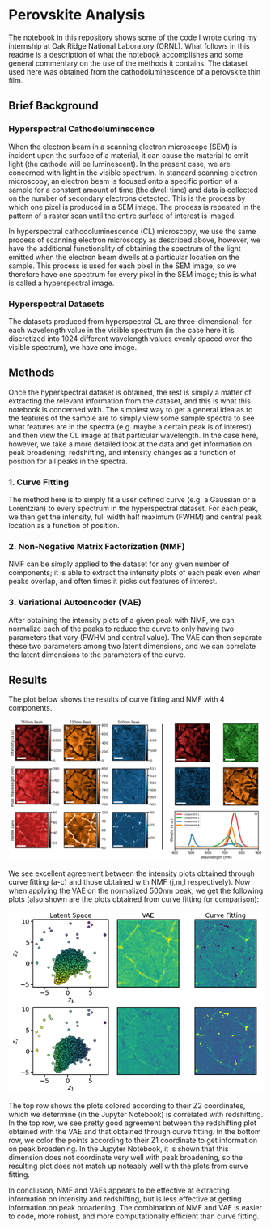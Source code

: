 # Perovskite Analysis

The notebook in this repository shows some of the code I wrote during my internship at Oak Ridge National Laboratory (ORNL). What follows in this readme is a description of what the notebook accomplishes and some general commentary on the use of the methods it contains. The dataset used here was obtained from the cathodoluminescence of a perovskite thin film.

## Brief Background

### Hyperspectral Cathodoluminscence
When the electron beam in a scanning electron microscope (SEM) is incident upon the surface of a material, it can cause the material to emit light (the cathode will be luminescent). In the present case, we are concerned with light in the visible spectrum. In standard scanning electron microscopy, an electron beam is focused onto a specific portion of a sample for a constant amount of time (the dwell time) and data is collected on the number of secondary electrons detected. This is the process by which one pixel is produced in a SEM image. The process is repeated in the pattern of a raster scan until the entire surface of interest is imaged.

In hyperspectral cathodoluminescence (CL) microscopy, we use the same process of scanning electron microscopy as described above, however, we have the additional functionality of obtaining the spectrum of the light emitted when the electron beam dwells at a particular location on the sample. This process is used for each pixel in the SEM image, so we therefore have one spectrum for every pixel in the SEM image; this is what is called a hyperspectral image.

### Hyperspectral Datasets

The datasets produced from hyperspectral CL are three-dimensional; for each wavelength value in the visible spectrum (in the case here it is discretized into 1024 different wavelength values evenly spaced over the visible spectrum), we have one image. 

## Methods

Once the hyperspectral dataset is obtained, the rest is simply a matter of extracting the relevant information from the dataset, and this is what this notebook is concerned with. The simplest way to get a general idea as to the features of the sample are to simply view some sample spectra to see what features are in the spectra (e.g. maybe a certain peak is of interest) and then view the CL image at that particular wavelength. In the case here, however, we take a more detailed look at the data and get information on peak broadening, redshifting, and intensity changes as a function of position for all peaks in the spectra.

### 1. Curve Fitting

The method here is to simply fit a user defined curve (e.g. a Gaussian or a Lorentzian) to every spectrum in the hyperspectral dataset. For each peak, we then get the intensity, full width half maximum (FWHM) and central peak location as a function of position.

### 2. Non-Negative Matrix Factorization (NMF)

NMF can be simply applied to the dataset for any given number of components; it is able to extract the intensity plots of each peak even when peaks overlap, and often times it picks out features of interest.

### 3. Variational Autoencoder (VAE)

After obtaining the intensity plots of a given peak with NMF, we can normalize each of the peaks to reduce the curve to only having two parameters that vary (FWHM and central value). The VAE can then separate these two parameters among two latent dimensions, and we can correlate the latent dimensions to the parameters of the curve.

## Results

The plot below shows the results of curve fitting and NMF with 4 components.

![](curve_fitting_and_nmf_plots.png)

We see excellent agreement between the intensity plots obtained through curve fitting (a-c) and those obtained with NMF (j,m,l respectively). Now when applying the VAE on the normalized 500nm peak, we get the following plots (also shown are the plots obtained from curve fitting for comparison):

![](vae_plots.png)

The top row shows the plots colored according to their Z2 coordinates, which we determine (in the Jupyter Notebook) is correlated with redshifting. In the top row, we see pretty good agreement between the redshifting plot obtained with the VAE and that obtained through curve fitting. In the bottom row, we color the points according to their Z1 coordinate to get information on peak broadening. In the Jupyter Notebook, it is shown that this dimension does not coordinate very well with peak broadening, so the resulting plot does not match up noteably well with the plots from curve fitting.

In conclusion, NMF and VAEs appears to be effective at extracting information on intensity and redshifting, but is less effective at getting information on peak broadening. The combination of NMF and VAE is easier to code, more robust, and more computationally efficient than curve fitting.
